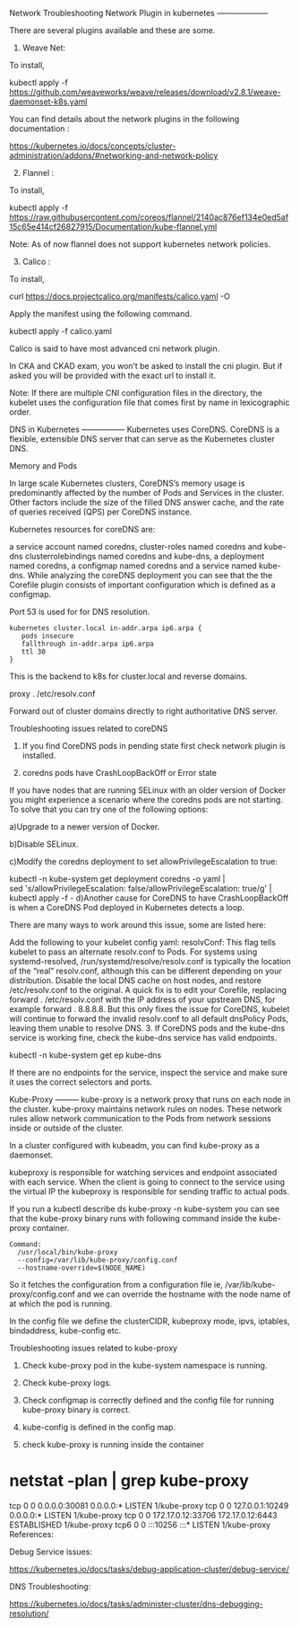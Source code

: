 Network Troubleshooting
Network Plugin in kubernetes
——————–

There are several plugins available and these are some.

1. Weave Net:

To install,

kubectl apply -f
https://github.com/weaveworks/weave/releases/download/v2.8.1/weave-daemonset-k8s.yaml

You can find details about the network plugins in the following documentation :

https://kubernetes.io/docs/concepts/cluster-administration/addons/#networking-and-network-policy

2. Flannel :

To install,

kubectl apply -f https://raw.githubusercontent.com/coreos/flannel/2140ac876ef134e0ed5af15c65e414cf26827915/Documentation/kube-flannel.yml

 

Note: As of now flannel does not support kubernetes network policies.

3. Calico :

 

To install,

curl https://docs.projectcalico.org/manifests/calico.yaml -O

Apply the manifest using the following command.

kubectl apply -f calico.yaml

Calico is said to have most advanced cni network plugin.

In CKA and CKAD exam, you won’t be asked to install the cni plugin. But if asked you will be provided with the exact url to install it.

Note: If there are multiple CNI configuration files in the directory, the kubelet uses the configuration file that comes first by name in lexicographic order.

DNS in Kubernetes
—————–
Kubernetes uses CoreDNS. CoreDNS is a flexible, extensible DNS server that can serve as the Kubernetes cluster DNS.

Memory and Pods

In large scale Kubernetes clusters, CoreDNS’s memory usage is predominantly affected by the number of Pods and Services in the cluster. Other factors include the size of the filled DNS answer cache, and the rate of queries received (QPS) per CoreDNS instance.

Kubernetes resources for coreDNS are:

a service account named coredns,
cluster-roles named coredns and kube-dns
clusterrolebindings named coredns and kube-dns, 
a deployment named coredns,
a configmap named coredns and a
service named kube-dns.
While analyzing the coreDNS deployment you can see that the the Corefile plugin consists of important configuration which is defined as a configmap.

Port 53 is used for for DNS resolution.

    kubernetes cluster.local in-addr.arpa ip6.arpa {
       pods insecure
       fallthrough in-addr.arpa ip6.arpa
       ttl 30
    }
This is the backend to k8s for cluster.local and reverse domains.

proxy . /etc/resolv.conf

Forward out of cluster domains directly to right authoritative DNS server.

Troubleshooting issues related to coreDNS
1. If you find CoreDNS pods in pending state first check network plugin is installed.

2. coredns pods have CrashLoopBackOff or Error state

If you have nodes that are running SELinux with an older version of Docker you might experience a scenario where the coredns pods are not starting. To solve that you can try one of the following options:

a)Upgrade to a newer version of Docker.

b)Disable SELinux.

c)Modify the coredns deployment to set allowPrivilegeEscalation to true:

kubectl -n kube-system get deployment coredns -o yaml | \
  sed 's/allowPrivilegeEscalation: false/allowPrivilegeEscalation: true/g' | \
  kubectl apply -f -
d)Another cause for CoreDNS to have CrashLoopBackOff is when a CoreDNS Pod deployed in Kubernetes detects a loop.

There are many ways to work around this issue, some are listed here:

Add the following to your kubelet config yaml: resolvConf: <path-to-your-real-resolv-conf-file> This flag tells kubelet to pass an alternate resolv.conf to Pods. For systems using systemd-resolved, /run/systemd/resolve/resolv.conf is typically the location of the “real” resolv.conf, although this can be different depending on your distribution.
Disable the local DNS cache on host nodes, and restore /etc/resolv.conf to the original.
A quick fix is to edit your Corefile, replacing forward . /etc/resolv.conf with the IP address of your upstream DNS, for example forward . 8.8.8.8. But this only fixes the issue for CoreDNS, kubelet will continue to forward the invalid resolv.conf to all default dnsPolicy Pods, leaving them unable to resolve DNS.
3. If CoreDNS pods and the kube-dns service is working fine, check the kube-dns service has valid endpoints.

kubectl -n kube-system get ep kube-dns

If there are no endpoints for the service, inspect the service and make sure it uses the correct selectors and ports.

Kube-Proxy
———
kube-proxy is a network proxy that runs on each node in the cluster. kube-proxy maintains network rules on nodes. These network rules allow network communication to the Pods from network sessions inside or outside of the cluster.

In a cluster configured with kubeadm, you can find kube-proxy as a daemonset.

kubeproxy is responsible for watching services and endpoint associated with each service. When the client is going to connect to the service using the virtual IP the kubeproxy is responsible for sending traffic to actual pods.

If you run a kubectl describe ds kube-proxy -n kube-system you can see that the kube-proxy binary runs with following command inside the kube-proxy container.

    Command:
      /usr/local/bin/kube-proxy
      --config=/var/lib/kube-proxy/config.conf
      --hostname-override=$(NODE_NAME)
 

So it fetches the configuration from a configuration file ie, /var/lib/kube-proxy/config.conf and we can override the hostname with the node name of at which the pod is running.

 

In the config file we define the clusterCIDR, kubeproxy mode, ipvs, iptables, bindaddress, kube-config etc.

 

Troubleshooting issues related to kube-proxy
1. Check kube-proxy pod in the kube-system namespace is running.

2. Check kube-proxy logs.

3. Check configmap is correctly defined and the config file for running kube-proxy binary is correct.

4. kube-config is defined in the config map.

5. check kube-proxy is running inside the container

# netstat -plan | grep kube-proxy
tcp        0      0 0.0.0.0:30081           0.0.0.0:*               LISTEN      1/kube-proxy
tcp        0      0 127.0.0.1:10249         0.0.0.0:*               LISTEN      1/kube-proxy
tcp        0      0 172.17.0.12:33706       172.17.0.12:6443        ESTABLISHED 1/kube-proxy
tcp6       0      0 :::10256                :::*                    LISTEN      1/kube-proxy
References:

Debug Service issues:

https://kubernetes.io/docs/tasks/debug-application-cluster/debug-service/

DNS Troubleshooting:

https://kubernetes.io/docs/tasks/administer-cluster/dns-debugging-resolution/